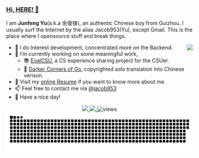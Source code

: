 ### [Hi, HERE! 👋](https://github.com/Jacob953)

I am **Junfeng Yu**(a.k.a 余俊锋), an authentic Chinese boy from Guizhou. I usually surf the Internet by the alias Jacob953(Yu), except Gmail. This is the place where I opensource stuff and break things.

<img align="right" src="https://github-readme-stats.vercel.app/api?username=jacob953&show_icons=true&theme=dark&bg_color=000&title_color=fff&text_color=fff">

- 🔭 I do Interest development, concentrated more on the Backend.
- 🌱 I’m currently working on some meaningful work, 
  - 📚 [EvalCSU](https://evalcsu.github.io/evalcsu/), a CS experience sharing project for the CSUer.
  - 📖 [Darker Corners of Go](https://Jacob953.com/darker-corners-of-go/), copyrighted solo translation into Chinese verison.
- 🔑 Visit my [online Resume](https://jacob953.com/) if you want to know more about me.
- 📫 Feel free to contact me via [@jacob953](mailto:i@jacob953.com)
- 🤗 Have a nice day!

<div align="center">
  <a href="https://github.com/Jacob953">
    <img src="https://img.shields.io/badge/-Github-000?style=flat&logo=Github&logoColor=white">
  </a>
  <a href="mailto:loptr953@gmail.com">
    <img src="https://img.shields.io/badge/-Gmail-c14438?style=flat&logo=Gmail&logoColor=white"">
  </a>
    <img src="https://komarev.com/ghpvc/?username=jacob953" alt="views">
</div>

<picture>
  <source media="(prefers-color-scheme: dark)" srcset="https://raw.githubusercontent.com/jacob953/jacob953/output/github-contribution-grid-snake-dark.svg">
  <source media="(prefers-color-scheme: light)" srcset="https://raw.githubusercontent.com/jacob953/jacob953/output/github-contribution-grid-snake.svg">
  <img alt="github contribution grid snake animation" src="https://raw.githubusercontent.com/jacob953/jacob953/output/github-contribution-grid-snake.svg">
</picture>
